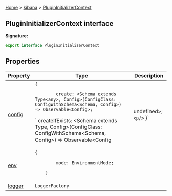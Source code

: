 [Home](./index) &gt; [kibana](./kibana.md) &gt; [PluginInitializerContext](./kibana.plugininitializercontext.md)

## PluginInitializerContext interface

<b>Signature:</b>

```typescript
export interface PluginInitializerContext 
```

## Properties

|  Property | Type | Description |
|  --- | --- | --- |
|  [config](./kibana.plugininitializercontext.config.md) | `{`<p/>`        create: <Schema extends Type<any>, Config>(ConfigClass: ConfigWithSchema<Schema, Config>) => Observable<Config>;`<p/>`        createIfExists: <Schema extends Type<any>, Config>(ConfigClass: ConfigWithSchema<Schema, Config>) => Observable<Config | undefined>;`<p/>`    }` |  |
|  [env](./kibana.plugininitializercontext.env.md) | `{`<p/>`        mode: EnvironmentMode;`<p/>`    }` |  |
|  [logger](./kibana.plugininitializercontext.logger.md) | `LoggerFactory` |  |

